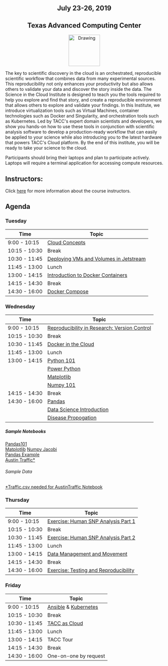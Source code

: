 <center>
<h2>July 23-26, 2019</h2>
<h2>Texas Advanced Computing Center</h2></center>
<center><img src="https://www.tacc.utexas.edu/documents/1084364/1275944/tacc.png" alt="Drawing" style="height:100px;"/></center>

The key to scientific discovery in the cloud is an orchestrated, reproducible scientific workflow that combines data from many experimental sources. This reproducibility not only enhances your productivity but also allows others to validate your data and discover the story inside the data. The Science in the Cloud Institute is designed to teach you the tools required to help you explore and find that story, and create a reproducible environment that allows others to explore and validate your findings. In this Institute, we introduce virtualization tools such as Virtual Machines, container technologies such as Docker and Singularity, and orchestration tools such as Kubernetes. Led by TACC's expert domain scientists and developers, we show you hands-on how to use these tools in conjunction with scientific analysis software to develop a production-ready workflow that can easily be applied to your science while also introducing you to the latest hardware that powers TACC's Cloud platform. By the end of this institute, you will be ready to take your science to the cloud.

Participants should bring their laptops and plan to participate actively. Laptops will require a terminal application for accessing compute resources.

## Instructors:

Click [here](docs/instructors.md) for more information about the course instructors.

## Agenda

### Tuesday

| Time | Topic |
|----------|--------------------------------------------------|
|  9:00 - 10:15 | [Cloud Concepts](docs/cloud_concepts/cloud_concepts.md) |
| 10:15 - 10:30 | Break |
| 10:30 - 11:45 | [Deploying VMs and Volumes in Jetstream](docs/vm_setup/vm_init_cloud.md) |
| 11:45 - 13:00 | Lunch |
| 13:00 - 14:15 | [Introduction to Docker Containers](docs/docker_containers/docker_containers.md) |
| 14:15 - 14:30 | Break |
| 14:30 - 16:00 | [Docker Compose](docs/docker_compose/docker_compose.md) |

### Wednesday

| Time | Topic |
|--------|--------------------------------------------------|
|  9:00 - 10:15 | [Reproducibility in Research: Version Control](docs/reproducibility/reproducibility.md) |
| 10:15 - 10:30 | Break |
| 10:30 - 11:45 | [Docker in the Cloud](docs/docker_in_cloud/docker_in_cloud.md) |
| 11:45 - 13:00 | Lunch |
| 13:00 - 14:15 | [Python 101](docs/jupyter/Python101-201%20-%20SIC.pdf)|
|               | [Power Python](docs/jupyter/Power%20Python%20101%20-%20SIC.pdf)
|               | [Matplotlib](docs/jupyter/Matplotlib%20-%20SIC.pdf)
|               | [Numpy 101](docs/jupyter/Numerical%20Python%20-%20SIC.pdf)
| 14:15 - 14:30 | Break |
| 14:30 - 16:00 | [Pandas](docs/pandas/Pandas%20101%20-%20SIC.pdf) |
|               | [Data Science Introduction](docs/pandas/DataScience%20101%20-%20SIC.pdf) |
|               | [Disease Propogation](docs/pandas/Disease%20Propagation%20Model%20-%20SIC.pdf) |

##### Sample Notebooks
[Pandas101](https://github.com/ancantu/SCICLD2019/blob/master/docs/jupyter/sampleNotebooks/Pandas101.ipynb)  
[Matplotlib](https://github.com/ancantu/SCICLD2019/blob/master/docs/jupyter/sampleNotebooks/Matplotlib101.ipynb) 
[Numpy Jacobi](https://github.com/ancantu/SCICLD2019/blob/master/docs/jupyter/sampleNotebooks/JacobiPython.ipynb)   
[Pandas Example](https://github.com/ancantu/SCICLD2019/blob/master/docs/jupyter/sampleNotebooks/Pandas_RealWorld.ipynb)  
[Austin Traffic*](https://github.com/ancantu/SCICLD2019/blob/master/docs/jupyter/sampleNotebooks/AustinTrafficAnalysis.ipynb)  

###### Sample Data
[*Traffic.csv needed for AustinTraffic Notebook](https://github.com/ancantu/SCICLD2019/blob/master/docs/jupyter/sampleNotebooks/traffic.csv)  


### Thursday

| Time | Topic |
|--------|--------------------------------------------------|
|  9:00 - 10:15 | [Exercise: Human SNP Analysis Part 1](docs/human_snp/human_snp.md) |
| 10:15 - 10:30 | Break |
| 10:30 - 11:45 | [Exercise: Human SNP Analysis Part 2](docs/human_snp/human_snp.md) |
| 11:45 - 13:00 | Lunch |
| 13:00 - 14:15 | [Data Management and Movement](docs/data_move/data_move.md) |
| 14:15 - 14:30 | Break |
| 14:30 - 16:00 | [Exercise: Testing and Reproducibility](docs/testing_repro/testing_repro.md) |

### Friday

| Time | Topic |
|--------|--------------------------------------------------|
|  9:00 - 10:15 | [Ansible](docs/kubernetes/ansible.md) & [Kubernetes](docs/kubernetes/kubernetes.md) |
| 10:15 - 10:30 | Break |
| 10:30 - 11:45 | [TACC as Cloud](docs/tacc_as_cloud/tacc_as_cloud.md) |
| 11:45 - 13:00 | Lunch |
| 13:00 - 14:15 | TACC Tour |
| 14:15 - 14:30 | Break |
| 14:30 - 16:00 | One-on-one by request |
